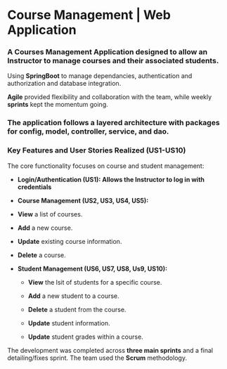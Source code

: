 # **Course Management | Web Application**

### **A Courses Management Application designed to allow an Instructor to manage courses and their associated students.**


Using **SpringBoot** to manage dependancies, authentication and authorization and database integration.

**Agile** provided flexibility and collaboration with the team, while weekly **sprints** kept the momentum going.


### **The application follows a layered architecture with packages for config, model, controller, service, and dao.**

### **Key Features and User Stories Realized (US1-US10)**

The core functionality focuses on course and student management:

- **Login/Authentication (US1): Allows the Instructor to log in with credentials**

-	**Course Management (US2, US3, US4, US5):**

  - **View** a list of courses.
    
  - **Add** a new course.
    
  - **Update** existing course information.

  - **Delete** a course.

- **Student Management (US6, US7, US8, Us9, US10):**

  - **View** the lsit of students for a specific course.

  - **Add** a new student to a course.
    
  - **Delete** a student from the course.
 
  - **Update** student information.
 
  - **Update** student grades within a course.

The development was completed across **three main sprints** and a final detailing/fixes sprint. The team used the **Scrum** methodology.




